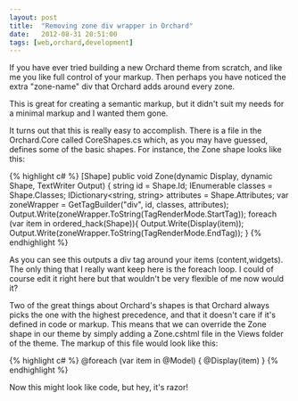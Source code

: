 ```yaml
---
layout: post
title:  "Removing zone div wrapper in Orchard"
date:   2012-08-31 20:51:00
tags: [web,orchard,development]
---
```


If you have ever tried building a new Orchard theme from scratch, and like me you like full control of your markup. Then perhaps you have noticed the extra "zone-name" div that Orchard adds around every zone.

This is great for creating a semantic markup, but it didn't suit my needs for a minimal markup and I wanted them gone.

It turns out that this is really easy to accomplish. There is a file in the Orchard.Core called CoreShapes.cs which, as you may have guessed, defines some of the basic shapes. For instance, the Zone shape looks like this:

{% highlight c# %}
        [Shape]
        public void Zone(dynamic Display, dynamic Shape, TextWriter Output) {
                    string id = Shape.Id;
                    IEnumerable<string> classes = Shape.Classes;
                    IDictionary<string, string> attributes = Shape.Attributes;
                    var zoneWrapper = GetTagBuilder("div", id, classes, attributes);
                    Output.Write(zoneWrapper.ToString(TagRenderMode.StartTag));
                    foreach (var item in ordered_hack(Shape)){
                                    Output.Write(Display(item));
                                    Output.Write(zoneWrapper.ToString(TagRenderMode.EndTag));
                                }
{% endhighlight %}

 As you can see this outputs a div tag around your items (content,widgets). The only thing that I really want keep here is the foreach loop. I could of course edit it right here but that wouldn't be very flexible of me now would it?


 Two of the great things about Orchard's shapes is that Orchard always picks the one with the highest precedence, and that it doesn't care if it's defined in code or markup. This means that we can override the Zone shape in our theme by simply adding a Zone.cshtml file in the Views folder of the theme. The markup of this file would look like this:

{% highlight c# %}
     @foreach (var item in @Model) {
             @Display(item)
         }
{% endhighlight %}

 Now this might look like code, but hey, it's razor!